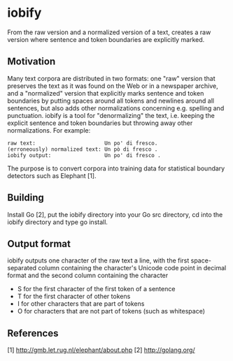 iobify
======

From the raw version and a normalized version of a text, creates a raw version
where sentence and token boundaries are explicitly marked.

Motivation
----------

Many text corpora are distributed in two formats: one "raw" version that
preserves the text as it was found on the Web or in a newspaper archive, and a
"normalized" version that explicitly marks sentence and token boundaries by
putting spaces around all tokens and newlines around all sentences, but also
adds other normalizations concerning e.g. spelling and punctuation. iobify is a
tool for "denormalizing" the text, i.e. keeping the explicit sentence and token
boundaries but throwing away other normalizations. For example:

    raw text:                      Un po' di fresco.
    (erroneously) normalized text: Un pò di fresco .
    iobify output:                 Un po' di fresco .

The purpose is to convert corpora into training data for statistical boundary
detectors such as Elephant [1].

Building
--------

Install Go [2], put the iobify directory into your Go src directory, cd into the
iobify directory and type go install.

Output format
-------------

iobify outputs one character of the raw text a line, with the first
space-separated column containing the character's Unicode code point in
decimal format and the second column containing the character

* S for the first character of the first token of a sentence
* T for the first character of other tokens
* I for other characters that are part of tokens
* O for characters that are not part of tokens (such as whitespace)

References
----------

[1] http://gmb.let.rug.nl/elephant/about.php
[2] http://golang.org/
